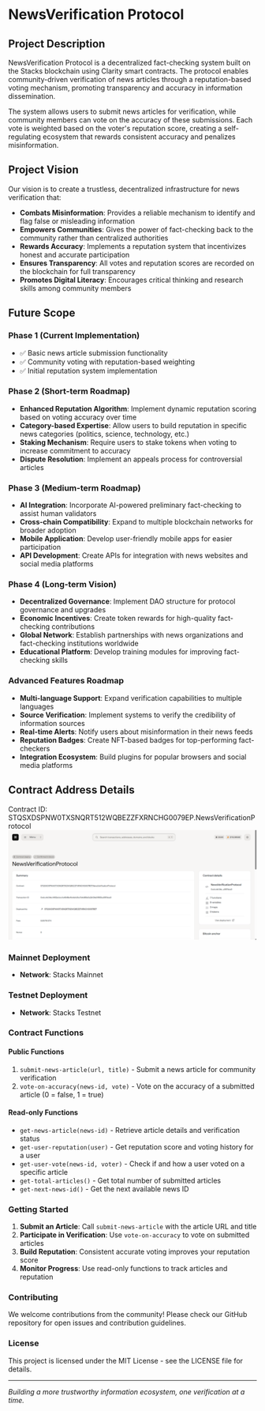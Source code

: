 # NewsVerification Protocol

## Project Description

NewsVerification Protocol is a decentralized fact-checking system built on the Stacks blockchain using Clarity smart contracts. The protocol enables community-driven verification of news articles through a reputation-based voting mechanism, promoting transparency and accuracy in information dissemination.

The system allows users to submit news articles for verification, while community members can vote on the accuracy of these submissions. Each vote is weighted based on the voter's reputation score, creating a self-regulating ecosystem that rewards consistent accuracy and penalizes misinformation.

## Project Vision

Our vision is to create a trustless, decentralized infrastructure for news verification that:

- **Combats Misinformation**: Provides a reliable mechanism to identify and flag false or misleading information
- **Empowers Communities**: Gives the power of fact-checking back to the community rather than centralized authorities
- **Rewards Accuracy**: Implements a reputation system that incentivizes honest and accurate participation
- **Ensures Transparency**: All votes and reputation scores are recorded on the blockchain for full transparency
- **Promotes Digital Literacy**: Encourages critical thinking and research skills among community members

## Future Scope

### Phase 1 (Current Implementation)
- ✅ Basic news article submission functionality
- ✅ Community voting with reputation-based weighting
- ✅ Initial reputation system implementation

### Phase 2 (Short-term Roadmap)
- **Enhanced Reputation Algorithm**: Implement dynamic reputation scoring based on voting accuracy over time
- **Category-based Expertise**: Allow users to build reputation in specific news categories (politics, science, technology, etc.)
- **Staking Mechanism**: Require users to stake tokens when voting to increase commitment to accuracy
- **Dispute Resolution**: Implement an appeals process for controversial articles

### Phase 3 (Medium-term Roadmap)
- **AI Integration**: Incorporate AI-powered preliminary fact-checking to assist human validators
- **Cross-chain Compatibility**: Expand to multiple blockchain networks for broader adoption
- **Mobile Application**: Develop user-friendly mobile apps for easier participation
- **API Development**: Create APIs for integration with news websites and social media platforms

### Phase 4 (Long-term Vision)
- **Decentralized Governance**: Implement DAO structure for protocol governance and upgrades
- **Economic Incentives**: Create token rewards for high-quality fact-checking contributions
- **Global Network**: Establish partnerships with news organizations and fact-checking institutions worldwide
- **Educational Platform**: Develop training modules for improving fact-checking skills

### Advanced Features Roadmap
- **Multi-language Support**: Expand verification capabilities to multiple languages
- **Source Verification**: Implement systems to verify the credibility of information sources
- **Real-time Alerts**: Notify users about misinformation in their news feeds
- **Reputation Badges**: Create NFT-based badges for top-performing fact-checkers
- **Integration Ecosystem**: Build plugins for popular browsers and social media platforms

## Contract Address Details
Contract ID: STQSXDSPNW0TXSNQRT512WQBEZZFXRNCHG0079EP.NewsVerificationProtocol
![alt text](image.png)

### Mainnet Deployment
- **Network**: Stacks Mainnet

### Testnet Deployment
- **Network**: Stacks Testnet

### Contract Functions

#### Public Functions
1. `submit-news-article(url, title)` - Submit a news article for community verification
2. `vote-on-accuracy(news-id, vote)` - Vote on the accuracy of a submitted article (0 = false, 1 = true)

#### Read-only Functions
- `get-news-article(news-id)` - Retrieve article details and verification status
- `get-user-reputation(user)` - Get reputation score and voting history for a user
- `get-user-vote(news-id, voter)` - Check if and how a user voted on a specific article
- `get-total-articles()` - Get total number of submitted articles
- `get-next-news-id()` - Get the next available news ID

### Getting Started

1. **Submit an Article**: Call `submit-news-article` with the article URL and title
2. **Participate in Verification**: Use `vote-on-accuracy` to vote on submitted articles
3. **Build Reputation**: Consistent accurate voting improves your reputation score
4. **Monitor Progress**: Use read-only functions to track articles and reputation

### Contributing

We welcome contributions from the community! Please check our GitHub repository for open issues and contribution guidelines.

### License

This project is licensed under the MIT License - see the LICENSE file for details.

---

*Building a more trustworthy information ecosystem, one verification at a time.*